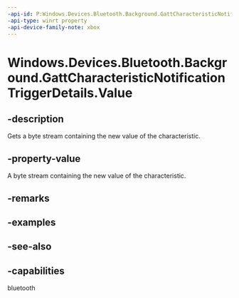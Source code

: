 ```yaml
---
-api-id: P:Windows.Devices.Bluetooth.Background.GattCharacteristicNotificationTriggerDetails.Value
-api-type: winrt property
-api-device-family-note: xbox
---
```


<!-- Property syntax
public Windows.Storage.Streams.IBuffer Value { get; }
-->

# Windows.Devices.Bluetooth.Background.GattCharacteristicNotificationTriggerDetails.Value

## -description
Gets a byte stream containing the new value of the characteristic.

## -property-value
A byte stream containing the new value of the characteristic.

## -remarks

## -examples

## -see-also

## -capabilities
bluetooth
